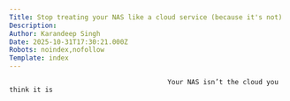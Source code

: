 ```yaml
---
Title: Stop treating your NAS like a cloud service (because it's not)
Description: 
Author: Karandeep Singh
Date: 2025-10-31T17:30:21.000Z
Robots: noindex,nofollow
Template: index
---
```


                                            Your NAS isn’t the cloud you think it is
                                        